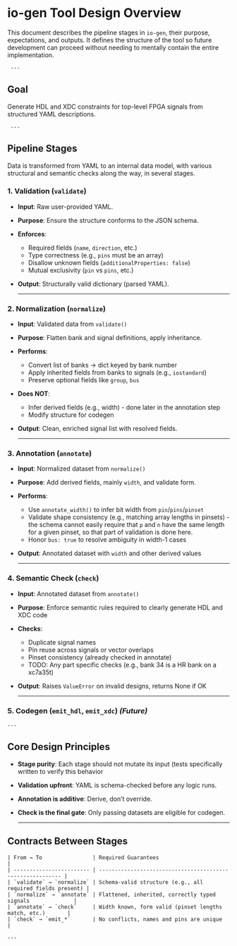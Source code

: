 # io-gen Tool Design Overview

This document describes the pipeline stages in `io-gen`, their purpose,
expectations, and outputs. It defines the structure of the tool so future
development can proceed without needing to mentally contain the entire
implementation.

     ---

## Goal
Generate HDL and XDC constraints for top-level FPGA signals from structured
YAML descriptions.

     ---

## Pipeline Stages
Data is transformed from YAML to an internal data model, with various structural and semantic checks along the way, in several stages.

### 1. **Validation (`validate`)**
* **Input**: Raw user-provided YAML.
* **Purpose**: Ensure the structure conforms to the JSON schema.
* **Enforces**:
    * Required fields (`name`, `direction`, etc.)
    * Type correctness (e.g., `pins` must be an array)
    * Disallow unknown fields (`additionalProperties: false`)
    * Mutual exclusivity (`pin` vs `pins`, etc.)
* **Output**: Structurally valid dictionary (parsed YAML).

    ---

### 2. **Normalization (`normalize`)**

* **Input**: Validated data from `validate()`
* **Purpose**: Flatten bank and signal definitions, apply inheritance.
* **Performs**:
    * Convert list of banks → dict keyed by bank number
    * Apply inherited fields from banks to signals (e.g., `iostandard`)
    * Preserve optional fields like `group`, `bus`
* **Does NOT**:
    * Infer derived fields (e.g., width) - done later in the annotation step
    * Modify structure for codegen
* **Output**: Clean, enriched signal list with resolved fields.

    ---

### 3. **Annotation (`annotate`)**

* **Input**: Normalized dataset from `normalize()`
* **Purpose**: Add derived fields, mainly `width`, and validate form.
* **Performs**:
    * Use `annotate_width()` to infer bit width from `pin`/`pins`/`pinset`
    * Validate shape consistency (e.g., matching array lengths in pinsets) - the
      schema cannot easily require that `p` and `n` have the same length for a
      given pinset, so that part of validation is done here.
    * Honor `bus: true` to resolve ambiguity in width-1 cases
* **Output**: Annotated dataset with `width` and other derived values

    ---

### 4. **Semantic Check (`check`)**

* **Input**: Annotated dataset from `annotate()`
* **Purpose**: Enforce semantic rules required to clearly generate HDL and XDC code
* **Checks**:
    * Duplicate signal names
    * Pin reuse across signals or vector overlaps
    * Pinset consistency (already checked in annotate)
    * TODO: Any part specific checks (e.g., bank 34 is a HR bank on a xc7a35t)
* **Output**: Raises `ValueError` on invalid designs, returns None if OK

    ---

### 5. **Codegen (`emit_hdl`, `emit_xdc`)** *(Future)*

    ---

## Core Design Principles

* **Stage purity**: Each stage should not mutate its input (tests specifically written to verify this behavior
* **Validation upfront**: YAML is schema-checked before any logic runs.
* **Annotation is additive**: Derive, don’t override.
* **Check is the final gate**: Only passing datasets are eligible for codegen.

    ---

## Contracts Between Stages

    | From → To                | Required Guarantees                                        |
    | ------------------------ | ---------------------------------------------------------- |
    | `validate` → `normalize` | Schema-valid structure (e.g., all required fields present) |
    | `normalize` → `annotate` | Flattened, inherited, correctly typed signals              |
    | `annotate` → `check`     | Width known, form valid (pinset lengths match, etc.)       |
    | `check` → `emit_*`       | No conflicts, names and pins are unique                    |

    ---


